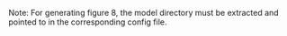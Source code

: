 Note: For generating figure 8, the model directory must be extracted and pointed to in the corresponding config file.
